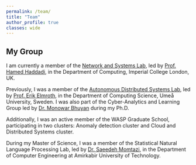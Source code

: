 ```yaml
---
permalink: /team/
title: "Team"
author_profile: true
classes: wide
---
```


## My Group

I am currently a member of the [Network and Systems Lab](https://netsys.doc.ic.ac.uk/), led by [Prof. Hamed Haddadi](https://profiles.imperial.ac.uk/h.haddadi), in the Department of Computing, Imperial College London, UK.


Previously, I was a member of the [Autonomous Distributed Systems Lab](https://www.umu.se/en/research/groups/autonomous-distributed-systems-lab/), led by [Prof. Erik Elmroth](https://people.cs.umu.se/elmroth/index.html), in the Department of Computing Science, Umeå University, Sweden. I was also part of the Cyber-Analytics and Learning Group led by [Dr. Monowar Bhuyan](https://people.cs.umu.se/monowar/index.html) during my Ph.D.

Additionally, I was an active member of the WASP Graduate School, participating in two clusters: Anomaly detection cluster and Cloud and Distributed Systems cluster.

During my Master of Science, I was a member of the Statistical Natural Language Processing Lab, led by [Dr. Saeedeh Momtazi](https://scholar.google.nl/citations?user=N-WqXykAAAAJ&hl=en), in the Department of Computer Engineering at Amirkabir University of Technology.
